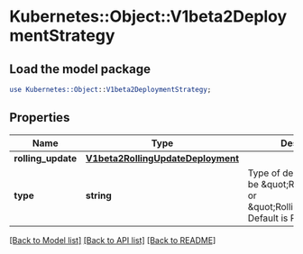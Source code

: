 # Kubernetes::Object::V1beta2DeploymentStrategy

## Load the model package
```perl
use Kubernetes::Object::V1beta2DeploymentStrategy;
```

## Properties
Name | Type | Description | Notes
------------ | ------------- | ------------- | -------------
**rolling_update** | [**V1beta2RollingUpdateDeployment**](V1beta2RollingUpdateDeployment.md) |  | [optional] 
**type** | **string** | Type of deployment. Can be \&quot;Recreate\&quot; or \&quot;RollingUpdate\&quot;. Default is RollingUpdate. | [optional] 

[[Back to Model list]](../README.md#documentation-for-models) [[Back to API list]](../README.md#documentation-for-api-endpoints) [[Back to README]](../README.md)


